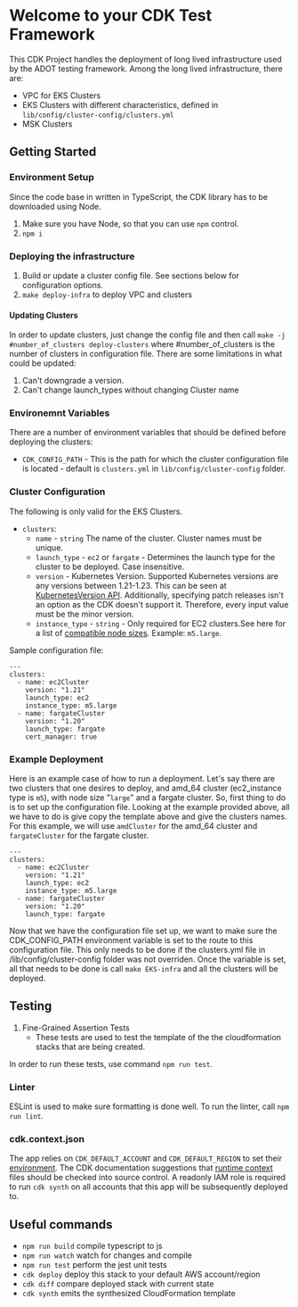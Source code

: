 # Welcome to your CDK Test Framework

This CDK Project handles the deployment of long lived infrastructure used by the ADOT testing framework.
Among the long lived infrastructure, there are:
* VPC for EKS Clusters
* EKS Clusters with different characteristics, defined in `lib/config/cluster-config/clusters.yml`
* MSK Clusters

## Getting Started

### Environment Setup

Since the code base in written in TypeScript, the CDK library has to be downloaded using Node. 

1. Make sure you have Node, so that you can use `npm` control. 
2. `npm i`

### Deploying the infrastructure

1. Build or update a cluster config file. See sections below for configuration options.
2. `make deploy-infra` to deploy VPC and clusters

#### Updating Clusters

In order to update clusters, just change the config file and then call `make -j #number_of_clusters deploy-clusters` where #number_of_clusters is the number of clusters in configuration file. There are some limitations in what could be updated:
1. Can't downgrade a version. 
2. Can't change launch_types without changing Cluster name

### Environemnt Variables

There are a number of environment variables that should be defined before deploying the clusters:

* `CDK_CONFIG_PATH` - This is the path for which the cluster configuration file is located - default is `clusters.yml` in `lib/config/cluster-config` folder.

### Cluster Configuration

The following is only valid for the EKS Clusters.

* `clusters`:
    * `name` - `string` The name of the cluster. Cluster names must be unique. 
    * `launch_type` - `ec2` or `fargate` - Determines the launch type for the cluster to be deployed. Case insensitive. 
    * `version` - Kubernetes Version. Supported Kubernetes versions are any versions between 1.21-1.23. This can be seen at [KubernetesVersion API](https://docs.aws.amazon.com/cdk/api/v2/docs/aws-cdk-lib.aws_eks.KubernetesVersion.html). Additionally, specifying patch releases isn't an option as the CDK doesn't support it. Therefore, every input value must be the minor version. 
    * `instance_type` - `string` - Only required for EC2 clusters.See here for a list of [compatible node sizes](https://www.amazonaws.cn/en/ec2/instance-types/). Example: `m5.large`.

Sample configuration file:
```
---
clusters:
  - name: ec2Cluster
    version: "1.21"
    launch_type: ec2
    instance_type: m5.large
  - name: fargateCluster
    version: "1.20"
    launch_type: fargate
    cert_manager: true
```
### Example Deployment

Here is an example case of how to run a deployment. Let's say there are two clusters that one desires to deploy, and amd_64 cluster (ec2_instance type is `m5`), with node size "`large`" and a fargate cluster. So, first thing to do is to set up the configuration file. Looking at the example provided above, all we have to do is give copy the template above and give the clusters names. For this example, we will use `amdCluster` for the amd_64 cluster and `fargateCluster` for the fargate cluster. 

```
---
clusters:
  - name: ec2Cluster
    version: "1.21"
    launch_type: ec2
    instance_type: m5.large
  - name: fargateCluster
    version: "1.20"
    launch_type: fargate
```
Now that we have the configuration file set up, we want to make sure the CDK_CONFIG_PATH environment variable is set to the route to this configuration file. This only needs to be done if the clusters.yml file in /lib/config/cluster-config folder was not overriden. Once the variable is set, all that needs to be done is call `make EKS-infra` and all the clusters will be deployed. 

## Testing

1. Fine-Grained Assertion Tests
    * These tests are used to test the template of the the cloudformation stacks that are being created. 

In order to run these tests, use command `npm run test`. 

### Linter

ESLint is used to make sure formatting is done well. To run the linter, call `npm run lint`. 

### cdk.context.json

The app relies on `CDK_DEFAULT_ACCOUNT` and `CDK_DEFAULT_REGION` to set their [environment](https://docs.aws.amazon.com/cdk/v2/guide/environments.html). The CDK documentation suggestions that [runtime context](https://docs.aws.amazon.com/cdk/v2/guide/context.html#context_construct) files should be checked into source control. A readonly IAM role is required to run `cdk synth` on all accounts that this app will be subsequently deployed to. 

## Useful commands

* `npm run build`   compile typescript to js
* `npm run watch`   watch for changes and compile
* `npm run test`    perform the jest unit tests
* `cdk deploy`      deploy this stack to your default AWS account/region
* `cdk diff`        compare deployed stack with current state
* `cdk synth`       emits the synthesized CloudFormation template
